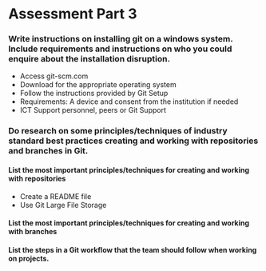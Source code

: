 # Assessment Part 3

### Write instructions on installing git on a windows system. Include requirements and instructions on who you could enquire about the installation disruption.
* Access git-scm.com
* Download for the appropriate operating system
* Follow the instructions provided by Git Setup
* Requirements: A device and consent from the institution if needed
* ICT Support personnel, peers or Git Support

### Do research on some principles/techniques of industry standard best practices creating and working with repositories and branches in Git. 
#### List the most important principles/techniques for creating and working with repositories
* Create a README file
* Use Git Large File Storage
#### List the most important principles/techniques for creating and working with branches
#### List the steps in a Git workflow that the team should follow when working on projects.
